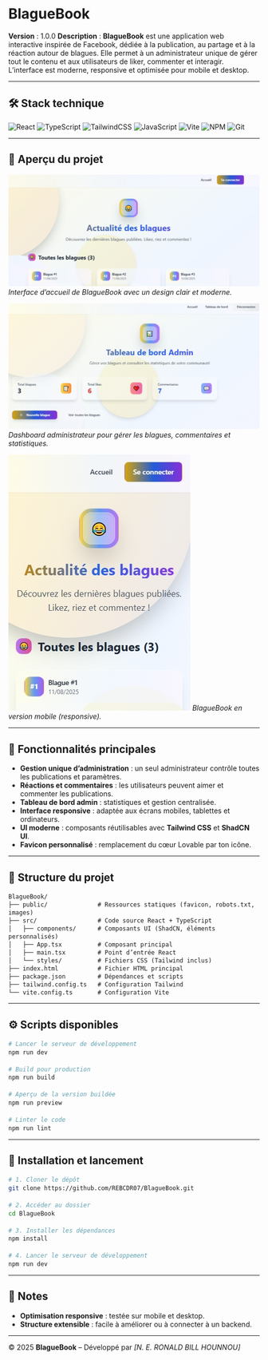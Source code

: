 # BlagueBook

**Version** : 1.0.0
**Description** : **BlagueBook** est une application web interactive inspirée de Facebook, dédiée à la publication, au partage et à la réaction autour de blagues.
Elle permet à un administrateur unique de gérer tout le contenu et aux utilisateurs de liker, commenter et interagir.
L’interface est moderne, responsive et optimisée pour mobile et desktop.

---

## 🛠️ Stack technique

<p align="left">
  <img src="https://cdn.simpleicons.org/react/61DAFB" alt="React" width="40" height="40"/>
  <img src="https://cdn.simpleicons.org/typescript/3178C6" alt="TypeScript" width="40" height="40"/>
  <img src="https://cdn.simpleicons.org/tailwindcss/06B6D4" alt="TailwindCSS" width="40" height="40"/>
  <img src="https://cdn.simpleicons.org/javascript/F7DF1E" alt="JavaScript" width="40" height="40"/>
  <img src="https://cdn.simpleicons.org/vite/646CFF" alt="Vite" width="40" height="40"/>
  <img src="https://cdn.simpleicons.org/npm/CB3837" alt="NPM" width="40" height="40"/>
  <img src="https://cdn.simpleicons.org/git/F05032" alt="Git" width="40" height="40"/>
</p>

---

## 🎯 Aperçu du projet

![Page d’accueil](./assets/screenshots/home.png)
*Interface d’accueil de BlagueBook avec un design clair et moderne.*

![Tableau de bord Admin](./assets/screenshots/dashboard.png)
*Dashboard administrateur pour gérer les blagues, commentaires et statistiques.*

![Version mobile](./assets/screenshots/mobile.png)
*BlagueBook en version mobile (responsive).*

---

## 🚀 Fonctionnalités principales

* **Gestion unique d’administration** : un seul administrateur contrôle toutes les publications et paramètres.
* **Réactions et commentaires** : les utilisateurs peuvent aimer et commenter les publications.
* **Tableau de bord admin** : statistiques et gestion centralisée.
* **Interface responsive** : adaptée aux écrans mobiles, tablettes et ordinateurs.
* **UI moderne** : composants réutilisables avec **Tailwind CSS** et **ShadCN UI**.
* **Favicon personnalisé** : remplacement du cœur Lovable par ton icône.

---

## 📂 Structure du projet

```
BlagueBook/
├── public/              # Ressources statiques (favicon, robots.txt, images)
├── src/                 # Code source React + TypeScript
│   ├── components/      # Composants UI (ShadCN, éléments personnalisés)
│   ├── App.tsx          # Composant principal
│   ├── main.tsx         # Point d’entrée React
│   └── styles/          # Fichiers CSS (Tailwind inclus)
├── index.html           # Fichier HTML principal
├── package.json         # Dépendances et scripts
├── tailwind.config.ts   # Configuration Tailwind
└── vite.config.ts       # Configuration Vite
```

---

## ⚙️ Scripts disponibles

```bash
# Lancer le serveur de développement
npm run dev

# Build pour production
npm run build

# Aperçu de la version buildée
npm run preview

# Linter le code
npm run lint
```

---

## 🚀 Installation et lancement

```bash
# 1. Cloner le dépôt
git clone https://github.com/REBCDR07/BlagueBook.git

# 2. Accéder au dossier
cd BlagueBook

# 3. Installer les dépendances
npm install

# 4. Lancer le serveur de développement
npm run dev
```

---

## 📌 Notes


* **Optimisation responsive** : testée sur mobile et desktop.
* **Structure extensible** : facile à améliorer ou à connecter à un backend.

---

© 2025 **BlagueBook** – Développé par *\[N. E. RONALD BILL HOUNNOU]*

